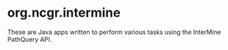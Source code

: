 # org.ncgr.intermine
These are Java apps written to perform various tasks using the InterMine PathQuery API.
